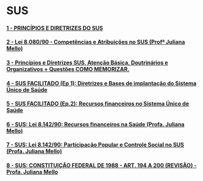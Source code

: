 # SUS
#### [1 - PRINCÍPIOS E DIRETRIZES DO SUS](https://youtu.be/4yv2zII7jWw?si=IEnmWZMXKgFDyfn5)


#### [2 - Lei 8.080/90 - Competências e Atribuições no SUS (Profª Juliana Mello)](https://youtu.be/BqkS4-Fo4tU?si=LUp-XatTtSxozaNb)


#### [3 - Princípios e Diretrizes SUS, Atenção Básica, Doutrinários e Organizativos + Questões COMO MEMORIZAR.](https://youtu.be/t8_2_iXwQyU?si=u571aUHMLdYBNUdC)


#### [4 - SUS FACILITADO (Ep 1): Diretrizes e Bases de implantação do Sistema Único de Saúde](https://youtu.be/vGN5pBDaAaQ?si=FlsZA55qFOtzFIeC)


#### [5 - SUS FACILITADO (Ep.2): Recursos financeiros no Sistema Único de Saúde](https://youtu.be/uCgN7a1weMo?si=PcEHXvziJYWqCXJr)


#### [6 - SUS: Lei 8.142/90: Recursos financeiros na Saúde (Profa. Juliana Mello)](https://youtu.be/ovyb6k0tHLg?si=EAlm8Xat_XxPLtfO)


#### [7 - SUS: Lei 8.142/90: Participação Popular e Controle Social no SUS (Profa. Juliana Mello)](https://youtu.be/-fYcTaSz4cY?si=cpsxSPJnCa2LxE7G)


#### [8 - SUS: CONSTITUIÇÃO FEDERAL DE 1988 - ART. 194 A 200 (REVISÃO) - Profa. Juliana Mello](https://youtu.be/-fYcTaSz4cY?si=cpsxSPJnCa2LxE7G)

